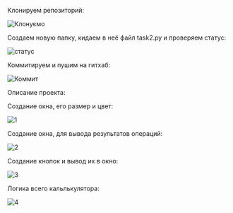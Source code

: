 Клонируем репозиторий:

![Клонуємо](https://user-images.githubusercontent.com/71783249/122960797-74007000-d38c-11eb-9f48-b7ed23e62148.png)


Создаем новую папку, кидаем в неё файл task2.py и проверяем статус:

![статус](https://user-images.githubusercontent.com/71783249/122960928-91cdd500-d38c-11eb-8682-2c2b65d5f1f1.png)


Коммитируем и пушим на гитхаб:

![Коммит](https://user-images.githubusercontent.com/71783249/122961176-d22d5300-d38c-11eb-81b5-ef059cc99875.png)



Описание проекта:


Создание окна, его размер и цвет:

![1](https://user-images.githubusercontent.com/71783249/122961329-f721c600-d38c-11eb-91cc-0b3fd8d90aa4.png)


Создание окна, для вывода результатов операций:

![2](https://user-images.githubusercontent.com/71783249/122961434-115ba400-d38d-11eb-97ff-fed6c537529b.png)


Создание кнопок и вывод их в окно:

![3](https://user-images.githubusercontent.com/71783249/122961670-49fb7d80-d38d-11eb-855e-ea3be75896ab.png)


Логика всего кальлькулятора:

![4](https://user-images.githubusercontent.com/71783249/122961976-9f378f00-d38d-11eb-9d81-ab3b42dfd446.png)

